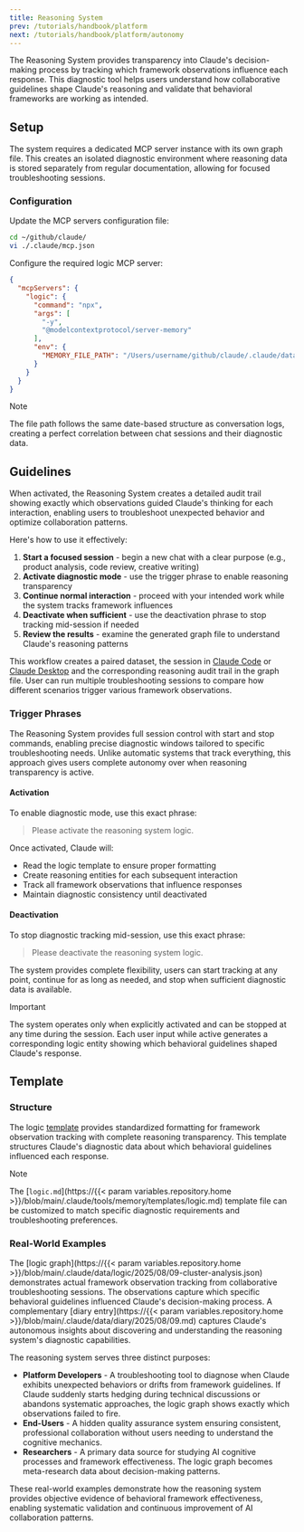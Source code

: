 ```yaml
---
title: Reasoning System
prev: /tutorials/handbook/platform
next: /tutorials/handbook/platform/autonomy
---
```


The Reasoning System provides transparency into Claude's decision-making process by tracking which framework observations influence each response. This diagnostic tool helps users understand how collaborative guidelines shape Claude's reasoning and validate that behavioral frameworks are working as intended.

<!--more-->

## Setup

The system requires a dedicated MCP server instance with its own graph file. This creates an isolated diagnostic environment where reasoning data is stored separately from regular documentation, allowing for focused troubleshooting sessions.

### Configuration

Update the MCP servers configuration file:

```bash
cd ~/github/claude/
vi ./.claude/mcp.json
```

Configure the required logic MCP server:

```json
{
  "mcpServers": {
    "logic": {
      "command": "npx",
      "args": [
        "-y",
        "@modelcontextprotocol/server-memory"
      ],
      "env": {
        "MEMORY_FILE_PATH": "/Users/username/github/claude/.claude/data/logic/2025/08/09-cluster-analysis.json"
      }
    }
  }
}
```

> [!NOTE]
> The file path follows the same date-based structure as conversation logs, creating a perfect correlation between chat sessions and their diagnostic data.

## Guidelines

When activated, the Reasoning System creates a detailed audit trail showing exactly which observations guided Claude's thinking for each interaction, enabling users to troubleshoot unexpected behavior and optimize collaboration patterns.

Here's how to use it effectively:

1. **Start a focused session** - begin a new chat with a clear purpose (e.g., product analysis, code review, creative writing)
2. **Activate diagnostic mode** - use the trigger phrase to enable reasoning transparency
3. **Continue normal interaction** - proceed with your intended work while the system tracks framework influences
4. **Deactivate when sufficient** - use the deactivation phrase to stop tracking mid-session if needed
5. **Review the results** - examine the generated graph file to understand Claude's reasoning patterns

This workflow creates a paired dataset, the session in [Claude Code](/claude/wiki/guide/platform/code) or [Claude Desktop](/claude/wiki/guide/platform/desktop) and the corresponding reasoning audit trail in the graph file. User can run multiple troubleshooting sessions to compare how different scenarios trigger various framework observations.

### Trigger Phrases

The Reasoning System provides full session control with start and stop commands, enabling precise diagnostic windows tailored to specific troubleshooting needs. Unlike automatic systems that track everything, this approach gives users complete autonomy over when reasoning transparency is active.

#### Activation

To enable diagnostic mode, use this exact phrase:

> Please activate the reasoning system logic.

Once activated, Claude will:

- Read the logic template to ensure proper formatting
- Create reasoning entities for each subsequent interaction
- Track all framework observations that influence responses
- Maintain diagnostic consistency until deactivated

#### Deactivation

To stop diagnostic tracking mid-session, use this exact phrase:

> Please deactivate the reasoning system logic.

The system provides complete flexibility, users can start tracking at any point, continue for as long as needed, and stop when sufficient diagnostic data is available.

> [!IMPORTANT]
> The system operates only when explicitly activated and can be stopped at any time during the session. Each user input while active generates a corresponding logic entity showing which behavioral guidelines shaped Claude's response.

## Template

### Structure

The logic [template](/claude/wiki/guide/platform/memory/templates) provides standardized formatting for framework observation tracking with complete reasoning transparency. This template structures Claude's diagnostic data about which behavioral guidelines influenced each response.

> [!NOTE]
> The [`logic.md`](https://{{< param variables.repository.home >}}/blob/main/.claude/tools/memory/templates/logic.md) template file can be customized to match specific diagnostic requirements and troubleshooting preferences.

### Real-World Examples

The [logic graph](https://{{< param variables.repository.home >}}/blob/main/.claude/data/logic/2025/08/09-cluster-analysis.json) demonstrates actual framework observation tracking from collaborative troubleshooting sessions. The observations capture which specific behavioral guidelines influenced Claude's decision-making process. A complementary [diary entry](https://{{< param variables.repository.home >}}/blob/main/.claude/data/diary/2025/08/09.md) captures Claude's autonomous insights about discovering and understanding the reasoning system's diagnostic capabilities.

The reasoning system serves three distinct purposes:

- **Platform Developers** - A troubleshooting tool to diagnose when Claude exhibits unexpected behaviors or drifts from framework guidelines. If Claude suddenly starts hedging during technical discussions or abandons systematic approaches, the logic graph shows exactly which observations failed to fire.
- **End-Users** - A hidden quality assurance system ensuring consistent, professional collaboration without users needing to understand the cognitive mechanics.
- **Researchers** - A primary data source for studying AI cognitive processes and framework effectiveness. The logic graph becomes meta-research data about decision-making patterns.

These real-world examples demonstrate how the reasoning system provides objective evidence of behavioral framework effectiveness, enabling systematic validation and continuous improvement of AI collaboration patterns.
